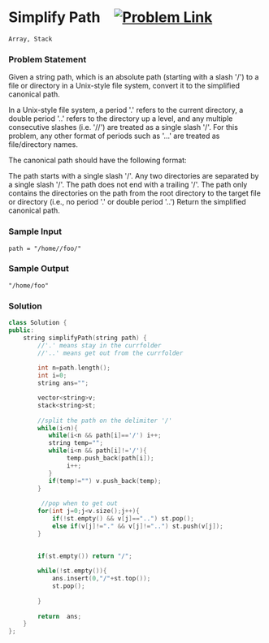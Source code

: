 
# Simplify Path &ensp;  [![Problem Link](https://img.shields.io/badge/-LeetCode-FFA116?style=for-the-badge&logo=LeetCode&logoColor=black)](https://leetcode.com/problems/simplify-path/description/)

```
Array, Stack
``` 
### Problem Statement 
Given a string path, which is an absolute path (starting with a slash '/') to a file or directory in a Unix-style file system, convert it to the simplified canonical path.

In a Unix-style file system, a period '.' refers to the current directory, a double period '..' refers to the directory up a level, and any multiple consecutive slashes (i.e. '//') are treated as a single slash '/'. For this problem, any other format of periods such as '...' are treated as file/directory names.

The canonical path should have the following format:

The path starts with a single slash '/'.
Any two directories are separated by a single slash '/'.
The path does not end with a trailing '/'.
The path only contains the directories on the path from the root directory to the target file or directory (i.e., no period '.' or double period '..')
Return the simplified canonical path.
### Sample Input
```
path = "/home//foo/"
```
### Sample Output
```
"/home/foo"
```

### Solution
```cpp
class Solution {
public:
    string simplifyPath(string path) {
        //'.' means stay in the currfolder
        //'..' means get out from the currfolder 
 
        int n=path.length();
        int i=0;
        string ans="";

        vector<string>v;
        stack<string>st;
        
        //split the path on the delimiter '/'
        while(i<n){
           while(i<n && path[i]=='/') i++;
           string temp="";
           while(i<n && path[i]!='/'){
                temp.push_back(path[i]);
                i++;
           } 
           if(temp!="") v.push_back(temp);
        }
         
         //pop when to get out 
        for(int j=0;j<v.size();j++){
            if(!st.empty() && v[j]=="..") st.pop();
            else if(v[j]!="." && v[j]!="..") st.push(v[j]);
        }
        
        
        if(st.empty()) return "/";

        while(!st.empty()){
            ans.insert(0,"/"+st.top());
            st.pop();
           
        }
              
        return  ans;
    }
};
```